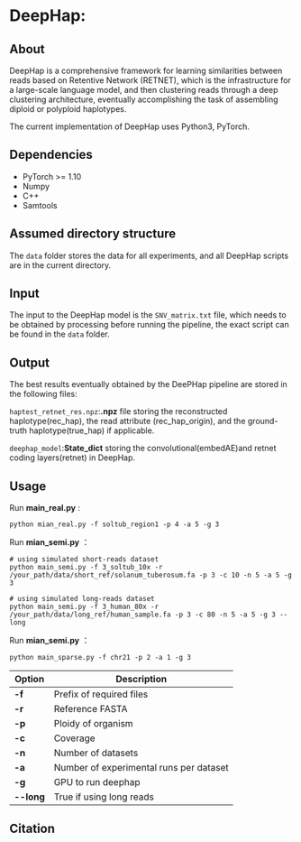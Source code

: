 # DeepHap: 

## About
DeepHap is a comprehensive framework for learning similarities between reads based on Retentive Network (RETNET), which is the infrastructure for a large-scale language model, and then clustering reads through a deep clustering architecture, eventually accomplishing the task of assembling diploid or polyploid haplotypes.

The current implementation of DeepHap uses Python3, PyTorch. 

## Dependencies
- PyTorch >= 1.10
- Numpy
- C++
- Samtools


## Assumed directory structure
The `data` folder stores the data for all experiments, and all DeepHap scripts are in the current directory.


## Input
The input to the DeepHap model is the `SNV_matrix.txt` file, which needs to be obtained by processing before running the pipeline, the exact script can be found in the `data` folder.

## Output
The best results eventually obtained by the DeePHap pipeline are stored in the following files:  

`haptest_retnet_res.npz`:**.npz** file storing the reconstructed haplotype(rec_hap), the read attribute (rec_hap_origin), and the ground-truth haplotype(true_hap) if applicable.   

`deephap_model`:**State_dict** storing the convolutional(embedAE)and retnet coding layers(retnet) in DeepHap.

## Usage
Run **main_real.py** : 

    python mian_real.py -f soltub_region1 -p 4 -a 5 -g 3

Run **mian_semi.py** ：

    # using simulated short-reads dataset
    python main_semi.py -f 3_soltub_10x -r /your_path/data/short_ref/solanum_tuberosum.fa -p 3 -c 10 -n 5 -a 5 -g 3 
    
    # using simulated long-reads dataset
    python main_semi.py -f 3_human_80x -r /your_path/data/long_ref/human_sample.fa -p 3 -c 80 -n 5 -a 5 -g 3 --long

Run **mian_semi.py** ：

    python main_sparse.py -f chr21 -p 2 -a 1 -g 3

| Option | Description |
|--------|-------------|
| **-f** | Prefix of required files |
| **-r** | Reference FASTA |
| **-p** | Ploidy of organism |
| **-c** | Coverage |
| **-n** | Number of datasets |
| **-a** | Number of experimental runs per dataset|
| **-g** | GPU to run deephap |
| **--long** | True if using long reads |


## Citation
